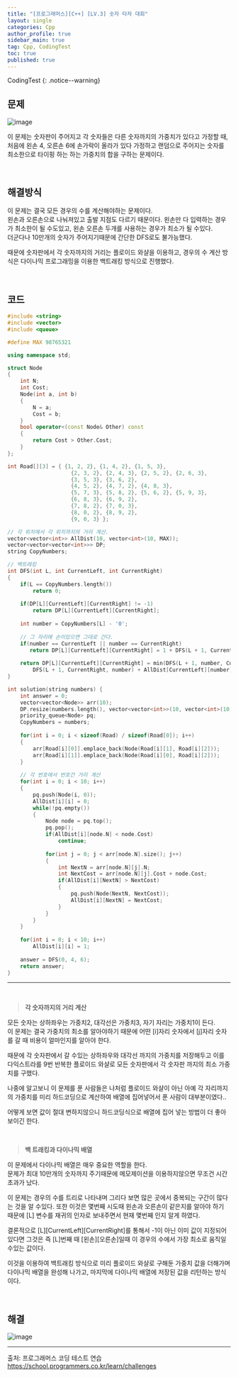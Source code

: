 ```yaml
---
title: "[프로그래머스][C++] [LV.3] 숫자 타자 대회"
layout: single
categories: Cpp
author_profile: true
sidebar_main: true
tag: Cpp, CodingTest
toc: true
published: true
---
```


CodingTest
{: .notice--warning}

## 문제

![image](https://github.com/PREADIM/PREADIM.github.io/assets/69719507/a9f3e673-dfd9-46f2-95c8-803a3c0bdcbb)


이 문제는 숫자판이 주어지고 각 숫자들은 다른 숫자까지의 가중치가 있다고 가정할 때,    
처음에 왼손 4, 오른손 6에 손가락이 올라가 있다 가정하고 랜덤으로 주어지는 숫자를 최소한으로 타이핑 하는 하는 가중치의 합을 구하는 문제이다. 


<br>


## 해결방식

이 문제는 결국 모든 경우의 수를 계산해야하는 문제이다.     
왼손과 오른손으로 나눠져있고 출발 지점도 다르기 때문이다. 왼손만 다 입력하는 경우가 최소한이 될 수도있고, 왼손 오른손 두개를 사용하는 경우가 최소가 될 수있다.     
더군다나 10만개의 숫자가 주어지기때문에 간단한 DFS로도 불가능했다.

때문에 숫자판에서 각 숫자까지의 거리는 플로이드 와샬을 이용하고, 경우의 수 계산 방식은 다이나믹 프로그래밍을 이용한 백트래킹 방식으로 진행했다.


<br>


## 코드


```cpp
#include <string>
#include <vector>
#include <queue>

#define MAX 98765321

using namespace std;

struct Node
{
    int N;
    int Cost;
    Node(int a, int b)
    {
        N = a;
        Cost = b;
    }
    bool operator<(const Node& Other) const
    {
        return Cost > Other.Cost;
    }
};

int Road[][3] = { {1, 2, 2}, {1, 4, 2}, {1, 5, 3},
                    {2, 3, 2}, {2, 4, 3}, {2, 5, 2}, {2, 6, 3},
                    {3, 5, 3}, {3, 6, 2},
                    {4, 5, 2}, {4, 7, 2}, {4, 8, 3},
                    {5, 7, 3}, {5, 8, 2}, {5, 6, 2}, {5, 9, 3},
                    {6, 8, 3}, {6, 9, 2},
                    {7, 8, 2}, {7, 0, 3},
                    {8, 0, 2}, {8, 9, 2},
                    {9, 0, 3} };

// 각 위치에서 각 위치까지의 거리 계산.
vector<vector<int>> AllDist(10, vector<int>(10, MAX)); 
vector<vector<vector<int>>> DP;
string CopyNumbers;

// 백트래킹
int DFS(int L, int CurrentLeft, int CurrentRight)
{
    if(L == CopyNumbers.length())
        return 0;
    
    if(DP[L][CurrentLeft][CurrentRight] != -1)
        return DP[L][CurrentLeft][CurrentRight];
    
    int number = CopyNumbers[L] - '0';
    
    // 그 자리에 손이있으면 그대로 간다.
    if(number == CurrentLeft || number == CurrentRight)
       return DP[L][CurrentLeft][CurrentRight] = 1 + DFS(L + 1, CurrentLeft, CurrentRight);
    
    return DP[L][CurrentLeft][CurrentRight] = min(DFS(L + 1, number, CurrentLeft) + AllDist[CurrentRight][number],
        DFS(L + 1, CurrentRight, number) + AllDist[CurrentLeft][number]);
}

int solution(string numbers) {
    int answer = 0;
    vector<vector<Node>> arr(10);
    DP.resize(numbers.length(), vector<vector<int>>(10, vector<int>(10, -1)));
    priority_queue<Node> pq;
    CopyNumbers = numbers;
    
    for(int i = 0; i < sizeof(Road) / sizeof(Road[0]); i++)
    {
        arr[Road[i][0]].emplace_back(Node(Road[i][1], Road[i][2]));
        arr[Road[i][1]].emplace_back(Node(Road[i][0], Road[i][2]));
    }
    
    // 각 번호에서 번호간 거리 계산
    for(int i = 0; i < 10; i++)
    {
        pq.push(Node(i, 0));
        AllDist[i][i] = 0;
        while(!pq.empty())
        {
            Node node = pq.top();
            pq.pop();    
            if(AllDist[i][node.N] < node.Cost)
                continue;
            
            for(int j = 0; j < arr[node.N].size(); j++)
            {
                int NextN = arr[node.N][j].N;
                int NextCost = arr[node.N][j].Cost + node.Cost;
                if(AllDist[i][NextN] > NextCost)
                {
                    pq.push(Node(NextN, NextCost));
                    AllDist[i][NextN] = NextCost;
                }
            }
        }
    }
    
    for(int i = 0; i < 10; i++)
        AllDist[i][i] = 1;
    
    answer = DFS(0, 4, 6);   
    return answer;
}
```
***

<br>

> **각 숫자까지의 거리 계산**

모든 숫자는 상하좌우는 가중치2, 대각선은 가중치3, 자기 자리는 가중치1이 든다.    
이 문제는 결국 가중치의 최소를 알아야하기 때문에 어떤 [i]자리 숫자에서 [j]자리 숫자를 갈 때 비용이 얼마인지를 알아야 한다.

때문에 각 숫자판에서 갈 수있는 상하좌우와 대각선 까지의 가중치를 저장해두고 이를 다익스트라를 9번 반복한 플로이드 와샬로 모든 숫자판에서 각 숫자판 까지의 최소 가중치를 구했다.

나중에 알고보니 이 문제를 푼 사람들은 나처럼 플로이드 와샬이 아닌 아예 각 자리까지의 가중치를 미리 하드코딩으로 계산하여 배열에 집어넣어서 푼 사람이 대부분이였다..

어떻게 보면 값이 절대 변하지않으니 하드코딩식으로 배열에 집어 넣는 방법이 더 좋아 보이긴 한다.

<br>


> **백 트래킹과 다이나믹 배열**

이 문제에서 다이나믹 배열은 매우 중요한 역할을 한다.    
문제가 최대 10만개의 숫자까지 주기때문에 메모제이션을 이용하지않으면 무조건 시간초과가 났다.   

이 문제는 경우의 수를 트리로 나타내며 그리다 보면 많은 곳에서 중복되는 구간이 많다는 것을 알 수있다. 또한 이것은 몇번째 시도때 왼손과 오른손이 같은지를 알아야 하기 때문에 [L] 변수를 재귀의 인자로 보내주면서 현재 몇번째 인지 알게 하였다.    

결론적으로 [L][CurrentLeft][CurrentRight]를 통해서 -1이 아닌 이미 값이 지정되어있다면 그것은 즉 [L]번째 때 [왼손][오른손]일때 이 경우의 수에서 가장 최소로 움직일 수있는 값이다.

이것을 이용하여 백트래킹 방식으로 미리 플로이드 와샬로 구해둔 가중치 값을 더해가며 다이나믹 배열을 완성해 나가고, 마지막에 다이나믹 배열에 저장된 값을 리턴하는 방식이다.


<br>


## 해결

![image](https://github.com/PREADIM/PREADIM.github.io/assets/69719507/759a862e-cc0b-4a76-a703-6fc5161cad31)



***

출처: 프로그래머스 코딩 테스트 연습    
https://school.programmers.co.kr/learn/challenges